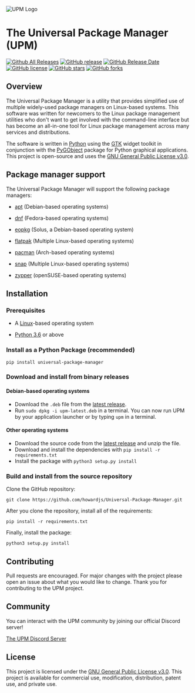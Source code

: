 ![UPM Logo](https://github.com/howardjs/Unified-Package-Manager/blob/main/media/logos/upm_centered.png)

# The Universal Package Manager (UPM)

[![Github All Releases](https://img.shields.io/github/downloads/howardjs/Universal-Package-Manager/total.svg)](https://github.com/xmrig/xmrig/releases)
[![GitHub release](https://img.shields.io/github/release/howardjs/Universal-Package-Manager/all.svg)](https://github.com/howardjs/Universal-Package-Manager/releases)
[![GitHub Release Date](https://img.shields.io/github/release-date/howardjs/Universal-Package-Manager.svg)](https://github.com/howardjs/Universal-Package-Manager/releases)
[![GitHub license](https://img.shields.io/github/license/howardjs/Universal-Package-Manager.svg)](https://github.com/howardjs/Universal-Package-Manager/blob/master/LICENSE)
[![GitHub stars](https://img.shields.io/github/stars/howardjs/Universal-Package-Manager.svg)](https://github.com/howardjs/Universal-Package-Manager/stargazers)
[![GitHub forks](https://img.shields.io/github/forks/howardjs/Universal-Package-Manager.svg)](https://github.com/howardjs/Universal-Package-Manager/network)

## Overview

The Universal Package Manager is a utility that provides simplified use of multiple widely-used package managers on Linux-based systems. This software was written for newcomers to the Linux package management utilities who don't want to get involved with the command-line interface but has become an all-in-one tool for Linux package management across many services and distributions.

The software is written in [Python](https://www.python.org/) using the [GTK](https://gtk.org/) widget toolkit in conjunction with the [PyGObject](https://pygobject.readthedocs.io/) package for Python graphical applications. This project is open-source and uses the [GNU General Public License v3.0](https://github.com/howardjs/Universal-Package-Manager/blob/main/LICENSE).

## Package manager support

The Universal Package Manager will support the following package managers:


  - [apt](https://en.wikipedia.org/wiki/APT_(software)) (Debian-based operating systems)

  - [dnf](https://en.wikipedia.org/wiki/DNF_(software)) (Fedora-based operating systems)

  - [eopkg](https://github.com/solus-project/package-management) (Solus, a Debian-based operating system)

  - [flatpak](https://en.wikipedia.org/wiki/Flatpak) (Multiple Linux-based operating systems)

  - [pacman](https://en.wikipedia.org/wiki/Arch_Linux#Pacman) (Arch-based operating systems)

  - [snap](https://en.wikipedia.org/wiki/Snap_(package_manager)) (Multiple Linux-based operating systems)

  - [zypper](https://en.wikipedia.org/wiki/ZYpp) (openSUSE-based operating systems)


## Installation

### Prerequisites

  - A [Linux](https://en.wikipedia.org/wiki/Linux)-based operating system

  - [Python 3.6](https://www.python.org/downloads/) or above

### Install as a Python Package (recommended)

```
pip install universal-package-manager
```

### Download and install from binary releases

#### Debian-based operating systems

- Download the `.deb` file from the [latest release](https://github.com/howardjs/Universal-Package-Manager/releases/latest).
- Run `sudo dpkg -i upm-latest.deb` in a terminal.
You can now run UPM by your application launcher or by typing `upm` in a terminal.

#### Other operating systems

- Download the source code from the [latest release](https://github.com/howardjs/Universal-Package-Manager/releases/latest) and unzip the file.
- Download and install the dependencies with `pip install -r requirements.txt`
- Install the package with `python3 setup.py install`

### Build and install from the source repository

Clone the GitHub repository:

```
git clone https://github.com/howardjs/Universal-Package-Manager.git
```

After you clone the repository, install all of the requirements:

```
pip install -r requirements.txt
```

Finally, install the package:

```
python3 setup.py install
```

## Contributing

Pull requests are encouraged. For major changes with the project please open an issue about what you would like to change. Thank you for contributing to the UPM project.

## Community

You can interact with the UPM community by joining our official Discord server!

[The UPM Discord Server](https://discord.gg/6s3Cgk9EGR)

## License

This project is licensed under the [GNU General Public License v3.0](https://github.com/howardjs/Universal-Package-Manager/blob/main/LICENSE). This project is available for commercial use, modification, distribution, patent use, and private use.
